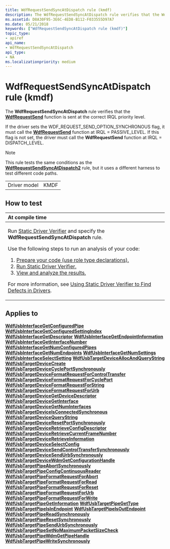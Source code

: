 ```yaml
---
title: WdfRequestSendSyncAtDispatch rule (kmdf)
description: The WdfRequestSendSyncAtDispatch rule verifies that the WdfRequestSend function is sent at the correct IRQL priority level.
ms.assetid: D8A30F95-3E6C-4ED8-B112-F033555D97A7
ms.date: 05/21/2018
keywords: ["WdfRequestSendSyncAtDispatch rule (kmdf)"]
topic_type:
- apiref
api_name:
- WdfRequestSendSyncAtDispatch
api_type:
- NA
ms.localizationpriority: medium
---
```


# WdfRequestSendSyncAtDispatch rule (kmdf)


The **WdfRequestSendSyncAtDispatch** rule verifies that the [**WdfRequestSend**](https://docs.microsoft.com/windows-hardware/drivers/ddi/content/wdfrequest/nf-wdfrequest-wdfrequestsend) function is sent at the correct IRQL priority level.

If the driver sets the WDF\_REQUEST\_SEND\_OPTION\_SYNCHRONOUS flag, it must call the [**WdfRequestSend**](https://docs.microsoft.com/windows-hardware/drivers/ddi/content/wdfrequest/nf-wdfrequest-wdfrequestsend) function at IRQL = PASSIVE\_LEVEL. If this flag is not set, the driver must call the **WdfRequestSend** function at IRQL = DISPATCH\_LEVEL.

> [!NOTE]
>
> This rule tests the same conditions as the [**WdfRequestSendSyncAtDispatch2**](wdfrequestsendsyncatdispatch2.md) rule, but it uses a different harness to test different code paths.

 

|              |      |
|--------------|------|
| Driver model | KMDF |

How to test
-----------

<table>
<colgroup>
<col width="100%" />
</colgroup>
<thead>
<tr class="header">
<th align="left">At compile time</th>
</tr>
</thead>
<tbody>
<tr class="odd">
<td align="left"><p>Run <a href="https://msdn.microsoft.com/library/windows/hardware/ff552808" data-raw-source="[Static Driver Verifier](https://docs.microsoft.com/windows-hardware/drivers/devtest/static-driver-verifier)">Static Driver Verifier</a> and specify the <strong>WdfRequestSendSyncAtDispatch</strong> rule.</p>
Use the following steps to run an analysis of your code:
<ol>
<li><a href="https://msdn.microsoft.com/library/windows/hardware/hh454281#preparing-your-source-code" data-raw-source="[Prepare your code (use role type declarations).](https://docs.microsoft.com/windows-hardware/drivers/devtest/using-static-driver-verifier-to-find-defects-in-drivers#preparing-your-source-code)">Prepare your code (use role type declarations).</a></li>
<li><a href="https://msdn.microsoft.com/library/windows/hardware/hh454281#running-static-driver-verifier" data-raw-source="[Run Static Driver Verifier.](https://docs.microsoft.com/windows-hardware/drivers/devtest/using-static-driver-verifier-to-find-defects-in-drivers#running-static-driver-verifier)">Run Static Driver Verifier.</a></li>
<li><a href="https://msdn.microsoft.com/library/windows/hardware/hh454281#viewing-and-analyzing-the-results" data-raw-source="[View and analyze the results.](https://docs.microsoft.com/windows-hardware/drivers/devtest/using-static-driver-verifier-to-find-defects-in-drivers#viewing-and-analyzing-the-results)">View and analyze the results.</a></li>
</ol>
<p>For more information, see <a href="https://msdn.microsoft.com/library/windows/hardware/hh454281" data-raw-source="[Using Static Driver Verifier to Find Defects in Drivers](https://docs.microsoft.com/windows-hardware/drivers/devtest/using-static-driver-verifier-to-find-defects-in-drivers)">Using Static Driver Verifier to Find Defects in Drivers</a>.</p></td>
</tr>
</tbody>
</table>

Applies to
----------

[**WdfUsbInterfaceGetConfiguredPipe**](https://docs.microsoft.com/windows-hardware/drivers/ddi/content/wdfusb/nf-wdfusb-wdfusbinterfacegetconfiguredpipe)
[**WdfUsbInterfaceGetConfiguredSettingIndex**](https://docs.microsoft.com/windows-hardware/drivers/ddi/content/wdfusb/nf-wdfusb-wdfusbinterfacegetconfiguredsettingindex)
[**WdfUsbInterfaceGetDescriptor**](https://docs.microsoft.com/windows-hardware/drivers/ddi/content/wdfusb/nf-wdfusb-wdfusbinterfacegetdescriptor)
[**WdfUsbInterfaceGetEndpointInformation**](https://docs.microsoft.com/windows-hardware/drivers/ddi/content/wdfusb/nf-wdfusb-wdfusbinterfacegetendpointinformation)
[**WdfUsbInterfaceGetInterfaceNumber**](https://docs.microsoft.com/windows-hardware/drivers/ddi/content/wdfusb/nf-wdfusb-wdfusbinterfacegetinterfacenumber)
[**WdfUsbInterfaceGetNumConfiguredPipes**](https://docs.microsoft.com/windows-hardware/drivers/ddi/content/wdfusb/nf-wdfusb-wdfusbinterfacegetnumconfiguredpipes)
[**WdfUsbInterfaceGetNumEndpoints**](https://docs.microsoft.com/windows-hardware/drivers/ddi/content/wdfusb/nf-wdfusb-wdfusbinterfacegetnumendpoints)
[**WdfUsbInterfaceGetNumSettings**](https://docs.microsoft.com/windows-hardware/drivers/ddi/content/wdfusb/nf-wdfusb-wdfusbinterfacegetnumsettings)
[**WdfUsbInterfaceSelectSetting**](https://docs.microsoft.com/windows-hardware/drivers/ddi/content/wdfusb/nf-wdfusb-wdfusbinterfaceselectsetting)
[**WdfUsbTargetDeviceAllocAndQueryString**](https://docs.microsoft.com/windows-hardware/drivers/ddi/content/wdfusb/nf-wdfusb-wdfusbtargetdeviceallocandquerystring)
[**WdfUsbTargetDeviceCreate**](https://docs.microsoft.com/windows-hardware/drivers/ddi/content/wdfusb/nf-wdfusb-wdfusbtargetdevicecreate)
[**WdfUsbTargetDeviceCyclePortSynchronously**](https://docs.microsoft.com/windows-hardware/drivers/ddi/content/wdfusb/nf-wdfusb-wdfusbtargetdevicecycleportsynchronously)
[**WdfUsbTargetDeviceFormatRequestForControlTransfer**](https://docs.microsoft.com/windows-hardware/drivers/ddi/content/wdfusb/nf-wdfusb-wdfusbtargetdeviceformatrequestforcontroltransfer)
[**WdfUsbTargetDeviceFormatRequestForCyclePort**](https://docs.microsoft.com/windows-hardware/drivers/ddi/content/wdfusb/nf-wdfusb-wdfusbtargetdeviceformatrequestforcycleport)
[**WdfUsbTargetDeviceFormatRequestForString**](https://docs.microsoft.com/windows-hardware/drivers/ddi/content/wdfusb/nf-wdfusb-wdfusbtargetdeviceformatrequestforstring)
[**WdfUsbTargetDeviceFormatRequestForUrb**](https://docs.microsoft.com/windows-hardware/drivers/ddi/content/wdfusb/nf-wdfusb-wdfusbtargetdeviceformatrequestforurb)
[**WdfUsbTargetDeviceGetDeviceDescriptor**](https://docs.microsoft.com/windows-hardware/drivers/ddi/content/wdfusb/nf-wdfusb-wdfusbtargetdevicegetdevicedescriptor)
[**WdfUsbTargetDeviceGetInterface**](https://docs.microsoft.com/windows-hardware/drivers/ddi/content/wdfusb/nf-wdfusb-wdfusbtargetdevicegetinterface)
[**WdfUsbTargetDeviceGetNumInterfaces**](https://docs.microsoft.com/windows-hardware/drivers/ddi/content/wdfusb/nf-wdfusb-wdfusbtargetdevicegetnuminterfaces)
[**WdfUsbTargetDeviceIsConnectedSynchronous**](https://docs.microsoft.com/windows-hardware/drivers/ddi/content/wdfusb/nf-wdfusb-wdfusbtargetdeviceisconnectedsynchronous)
[**WdfUsbTargetDeviceQueryString**](https://docs.microsoft.com/windows-hardware/drivers/ddi/content/wdfusb/nf-wdfusb-wdfusbtargetdevicequerystring)
[**WdfUsbTargetDeviceResetPortSynchronously**](https://docs.microsoft.com/windows-hardware/drivers/ddi/content/wdfusb/nf-wdfusb-wdfusbtargetdeviceresetportsynchronously)
[**WdfUsbTargetDeviceRetrieveConfigDescriptor**](https://docs.microsoft.com/windows-hardware/drivers/ddi/content/wdfusb/nf-wdfusb-wdfusbtargetdeviceretrieveconfigdescriptor)
[**WdfUsbTargetDeviceRetrieveCurrentFrameNumber**](https://docs.microsoft.com/windows-hardware/drivers/ddi/content/wdfusb/nf-wdfusb-wdfusbtargetdeviceretrievecurrentframenumber)
[**WdfUsbTargetDeviceRetrieveInformation**](https://docs.microsoft.com/windows-hardware/drivers/ddi/content/wdfusb/nf-wdfusb-wdfusbtargetdeviceretrieveinformation)
[**WdfUsbTargetDeviceSelectConfig**](https://docs.microsoft.com/windows-hardware/drivers/ddi/content/wdfusb/nf-wdfusb-wdfusbtargetdeviceselectconfig)
[**WdfUsbTargetDeviceSendControlTransferSynchronously**](https://docs.microsoft.com/windows-hardware/drivers/ddi/content/wdfusb/nf-wdfusb-wdfusbtargetdevicesendcontroltransfersynchronously)
[**WdfUsbTargetDeviceSendUrbSynchronously**](https://docs.microsoft.com/windows-hardware/drivers/ddi/content/wdfusb/nf-wdfusb-wdfusbtargetdevicesendurbsynchronously)
[**WdfUsbTargetDeviceWdmGetConfigurationHandle**](https://docs.microsoft.com/windows-hardware/drivers/ddi/content/wdfusb/nf-wdfusb-wdfusbtargetdevicewdmgetconfigurationhandle)
[**WdfUsbTargetPipeAbortSynchronously**](https://docs.microsoft.com/windows-hardware/drivers/ddi/content/wdfusb/nf-wdfusb-wdfusbtargetpipeabortsynchronously)
[**WdfUsbTargetPipeConfigContinuousReader**](https://docs.microsoft.com/windows-hardware/drivers/ddi/content/wdfusb/nf-wdfusb-wdfusbtargetpipeconfigcontinuousreader)
[**WdfUsbTargetPipeFormatRequestForAbort**](https://docs.microsoft.com/windows-hardware/drivers/ddi/content/wdfusb/nf-wdfusb-wdfusbtargetpipeformatrequestforabort)
[**WdfUsbTargetPipeFormatRequestForRead**](https://docs.microsoft.com/windows-hardware/drivers/ddi/content/wdfusb/nf-wdfusb-wdfusbtargetpipeformatrequestforread)
[**WdfUsbTargetPipeFormatRequestForReset**](https://docs.microsoft.com/windows-hardware/drivers/ddi/content/wdfusb/nf-wdfusb-wdfusbtargetpipeformatrequestforreset)
[**WdfUsbTargetPipeFormatRequestForUrb**](https://docs.microsoft.com/windows-hardware/drivers/ddi/content/wdfusb/nf-wdfusb-wdfusbtargetpipeformatrequestforurb)
[**WdfUsbTargetPipeFormatRequestForWrite**](https://docs.microsoft.com/windows-hardware/drivers/ddi/content/wdfusb/nf-wdfusb-wdfusbtargetpipeformatrequestforwrite)
[**WdfUsbTargetPipeGetInformation**](https://docs.microsoft.com/windows-hardware/drivers/ddi/content/wdfusb/nf-wdfusb-wdfusbtargetpipegetinformation)
[**WdfUsbTargetPipeGetType**](https://docs.microsoft.com/windows-hardware/drivers/ddi/content/wdfusb/nf-wdfusb-wdfusbtargetpipegettype)
[**WdfUsbTargetPipeIsInEndpoint**](https://docs.microsoft.com/windows-hardware/drivers/ddi/content/wdfusb/nf-wdfusb-wdfusbtargetpipeisinendpoint)
[**WdfUsbTargetPipeIsOutEndpoint**](https://docs.microsoft.com/windows-hardware/drivers/ddi/content/wdfusb/nf-wdfusb-wdfusbtargetpipeisoutendpoint)
[**WdfUsbTargetPipeReadSynchronously**](https://docs.microsoft.com/windows-hardware/drivers/ddi/content/wdfusb/nf-wdfusb-wdfusbtargetpipereadsynchronously)
[**WdfUsbTargetPipeResetSynchronously**](https://docs.microsoft.com/windows-hardware/drivers/ddi/content/wdfusb/nf-wdfusb-wdfusbtargetpiperesetsynchronously)
[**WdfUsbTargetPipeSendUrbSynchronously**](https://docs.microsoft.com/windows-hardware/drivers/ddi/content/wdfusb/nf-wdfusb-wdfusbtargetpipesendurbsynchronously)
[**WdfUsbTargetPipeSetNoMaximumPacketSizeCheck**](https://docs.microsoft.com/windows-hardware/drivers/ddi/content/wdfusb/nf-wdfusb-wdfusbtargetpipesetnomaximumpacketsizecheck)
[**WdfUsbTargetPipeWdmGetPipeHandle**](https://docs.microsoft.com/windows-hardware/drivers/ddi/content/wdfusb/nf-wdfusb-wdfusbtargetpipewdmgetpipehandle)
[**WdfUsbTargetPipeWriteSynchronously**](https://docs.microsoft.com/windows-hardware/drivers/ddi/content/wdfusb/nf-wdfusb-wdfusbtargetpipewritesynchronously)
 

 





